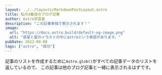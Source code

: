 ```yaml
---
layout: ../../layouts/MarkdownPostLayout.astro
title: 私の4番目のブログ記事
author: Astro学習者
description: "この記事単独で表示されます！"
image:
  url: "https://docs.astro.build/default-og-image.png"
  alt: "惑星と星のイラストの中にastroという単語があります。"
pubDate: 2022-08-08
tags: ["astro", "成功"]
---
```


記事のリストを作成するために`Astro.glob()`がすべての記事データのリストを返しているので、
この記事は他のブログ記事と一緒に表示されるはずです。
